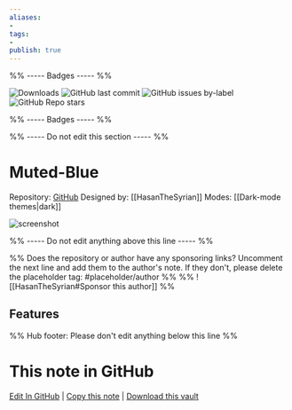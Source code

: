 ```yaml
---
aliases:
- 
tags: 
- 
publish: true
---
```


%% ----- Badges ----- %%

![Downloads](https://img.shields.io/badge/downloads-1562-573E7A?style=for-the-badge&logo=)
![GitHub last commit](https://img.shields.io/github/last-commit/HasanTheSyrian/Muted-Blue-Obsidian?color=573E7A&label=last%20update&logo=github&style=for-the-badge)
![GitHub issues by-label](https://img.shields.io/github/issues/HasanTheSyrian/Muted-Blue-Obsidian/help%20wanted?color=573E7A&logo=github&style=for-the-badge) 
![GitHub Repo stars](https://img.shields.io/github/stars/HasanTheSyrian/Muted-Blue-Obsidian?color=573E7A&logo=github&style=for-the-badge)

%% ----- Badges ----- %%

%% ----- Do not edit this section ----- %%

# Muted-Blue

Repository: [GitHub](https://github.com/HasanTheSyrian/Muted-Blue-Obsidian)
Designed by: [[HasanTheSyrian]]
Modes: [[Dark-mode themes|dark]]



![screenshot](https://github.com/HasanTheSyrian/Muted-Blue-Obsidian/raw/HEAD/preview.png)

%% ----- Do not edit anything above this line ----- %% 

%% Does the repository or author have any sponsoring links? Uncomment the next line and add them to the author's note. If they don't, please delete the placeholder tag: #placeholder/author %%
%% ![[HasanTheSyrian#Sponsor this author]] %%


## Features



%% Hub footer: Please don't edit anything below this line %%

# This note in GitHub

<span class="git-footer">[Edit In GitHub](https://github.dev/obsidian-community/obsidian-hub/blob/main/02%20-%20Community%20Expansions/02.05%20All%20Community%20Expansions/Themes/Muted-Blue.md "git-hub-edit-note") | [Copy this note](https://raw.githubusercontent.com/obsidian-community/obsidian-hub/main/02%20-%20Community%20Expansions/02.05%20All%20Community%20Expansions/Themes/Muted-Blue.md "git-hub-copy-note") | [Download this vault](https://github.com/obsidian-community/obsidian-hub/archive/refs/heads/main.zip "git-hub-download-vault") </span>
